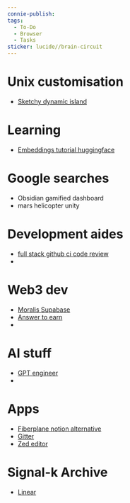 ```yaml
---
connie-publish: 
tags:
  - To-Do
  - Browser
  - Tasks
sticker: lucide//brain-circuit
---
```

# Unix customisation
* [Sketchy dynamic island](https://github.com/crissNb/Dynamic-Island-Sketchybar)

# Learning
* [Embeddings tutorial huggingface](https://huggingface.co/blog/getting-started-with-embeddings)

# Google searches
* Obsidian gamified dashboard
* mars helicopter unity

# Development aides
* [full stack github ci code review](https://github.com/marketplace/layer-ci)
* 

# Web3 dev
* [Moralis Supabase](https://docs.moralis.io/authentication-api/evm/integrations/supabase-nodejs)
* [Answer to earn](https://www.youtube.com/watch?v=Ubom39y5jX8)
* 

# AI stuff
* [GPT engineer](https://github.com/gpt-engineer-org/gpt-engineer)
* 

# Apps
* [Fiberplane notion alternative](https://fiberplane.com/)
* [Gitter](https://app.gitter.im/#/room/%23gitter_gitter:gitter.im)
* [Zed editor](https://zed.dev/features)

# Signal-k Archive
* [Linear](https://linear.app/star-sailors/team/WB3/active)